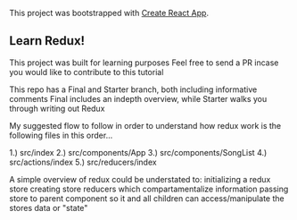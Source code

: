 This project was bootstrapped with [Create React App](https://github.com/facebook/create-react-app).

## Learn Redux!

This project was built for learning purposes
Feel free to send a PR incase you would like to contribute to this tutorial

This repo has a Final and Starter branch, both including informative comments
    Final includes an indepth overview, while Starter walks you through writing out Redux

My suggested flow to follow in order to understand how redux work is the following files in this order...

1.) src/index
2.) src/components/App
3.) src/components/SongList
4.) src/actions/index
5.) src/reducers/index



A simple overview of redux could be understated to:
    initializing a redux store
    creating store reducers which compartamentalize information
    passing store to parent component so it and all children can access/manipulate
        the stores data or "state"